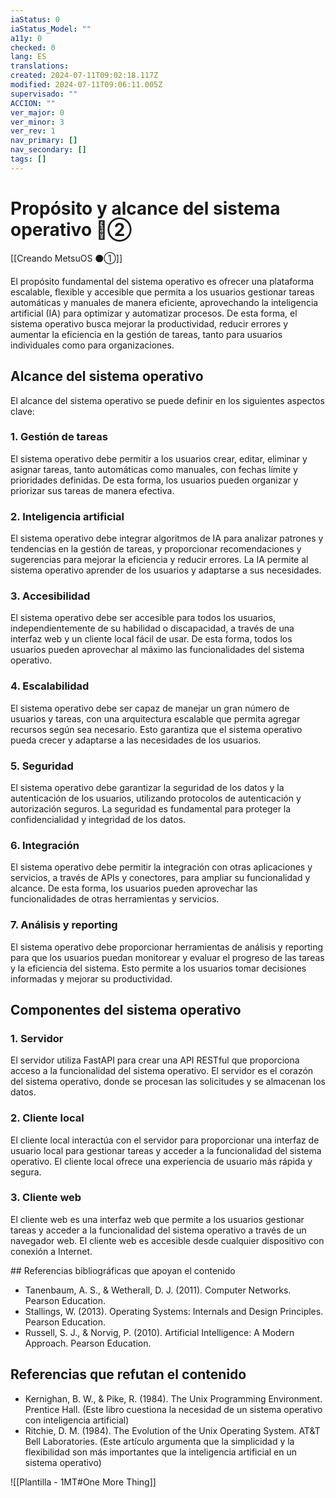 ```yaml
---
iaStatus: 0
iaStatus_Model: ""
a11y: 0
checked: 0
lang: ES
translations: 
created: 2024-07-11T09:02:18.117Z
modified: 2024-07-11T09:06:11.005Z
supervisado: ""
ACCION: ""
ver_major: 0
ver_minor: 3
ver_rev: 1
nav_primary: []
nav_secondary: []
tags: []
---
```

# Propósito y alcance del sistema operativo 🔴②

[[Creando MetsuOS ⚫①]]

El propósito fundamental del sistema operativo es ofrecer una plataforma escalable, flexible y accesible que permita a los usuarios gestionar tareas automáticas y manuales de manera eficiente, aprovechando la inteligencia artificial (IA) para optimizar y automatizar procesos. De esta forma, el sistema operativo busca mejorar la productividad, reducir errores y aumentar la eficiencia en la gestión de tareas, tanto para usuarios individuales como para organizaciones.

## Alcance del sistema operativo

El alcance del sistema operativo se puede definir en los siguientes aspectos clave:

### 1. Gestión de tareas

El sistema operativo debe permitir a los usuarios crear, editar, eliminar y asignar tareas, tanto automáticas como manuales, con fechas límite y prioridades definidas. De esta forma, los usuarios pueden organizar y priorizar sus tareas de manera efectiva.

### 2. Inteligencia artificial

El sistema operativo debe integrar algoritmos de IA para analizar patrones y tendencias en la gestión de tareas, y proporcionar recomendaciones y sugerencias para mejorar la eficiencia y reducir errores. La IA permite al sistema operativo aprender de los usuarios y adaptarse a sus necesidades.

### 3. Accesibilidad

El sistema operativo debe ser accesible para todos los usuarios, independientemente de su habilidad o discapacidad, a través de una interfaz web y un cliente local fácil de usar. De esta forma, todos los usuarios pueden aprovechar al máximo las funcionalidades del sistema operativo.

### 4. Escalabilidad

El sistema operativo debe ser capaz de manejar un gran número de usuarios y tareas, con una arquitectura escalable que permita agregar recursos según sea necesario. Esto garantiza que el sistema operativo pueda crecer y adaptarse a las necesidades de los usuarios.

### 5. Seguridad

El sistema operativo debe garantizar la seguridad de los datos y la autenticación de los usuarios, utilizando protocolos de autenticación y autorización seguros. La seguridad es fundamental para proteger la confidencialidad y integridad de los datos.

### 6. Integración

El sistema operativo debe permitir la integración con otras aplicaciones y servicios, a través de APIs y conectores, para ampliar su funcionalidad y alcance. De esta forma, los usuarios pueden aprovechar las funcionalidades de otras herramientas y servicios.

### 7. Análisis y reporting

El sistema operativo debe proporcionar herramientas de análisis y reporting para que los usuarios puedan monitorear y evaluar el progreso de las tareas y la eficiencia del sistema. Esto permite a los usuarios tomar decisiones informadas y mejorar su productividad.

## Componentes del sistema operativo

### 1. Servidor

El servidor utiliza FastAPI para crear una API RESTful que proporciona acceso a la funcionalidad del sistema operativo. El servidor es el corazón del sistema operativo, donde se procesan las solicitudes y se almacenan los datos.

### 2. Cliente local

El cliente local interactúa con el servidor para proporcionar una interfaz de usuario local para gestionar tareas y acceder a la funcionalidad del sistema operativo. El cliente local ofrece una experiencia de usuario más rápida y segura.

### 3. Cliente web

El cliente web es una interfaz web que permite a los usuarios gestionar tareas y acceder a la funcionalidad del sistema operativo a través de un navegador web. El cliente web es accesible desde cualquier dispositivo con conexión a Internet.

## Referencias bibliográficas que apoyan el contenido

* Tanenbaum, A. S., & Wetherall, D. J. (2011). Computer Networks. Pearson Education.
* Stallings, W. (2013). Operating Systems: Internals and Design Principles. Pearson Education.
* Russell, S. J., & Norvig, P. (2010). Artificial Intelligence: A Modern Approach. Pearson Education.

## Referencias que refutan el contenido

* Kernighan, B. W., & Pike, R. (1984). The Unix Programming Environment. Prentice Hall. (Este libro cuestiona la necesidad de un sistema operativo con inteligencia artificial)
* Ritchie, D. M. (1984). The Evolution of the Unix Operating System. AT&T Bell Laboratories. (Este artículo argumenta que la simplicidad y la flexibilidad son más importantes que la inteligencia artificial en un sistema operativo)

![[Plantilla - 1MT#One More Thing]]
